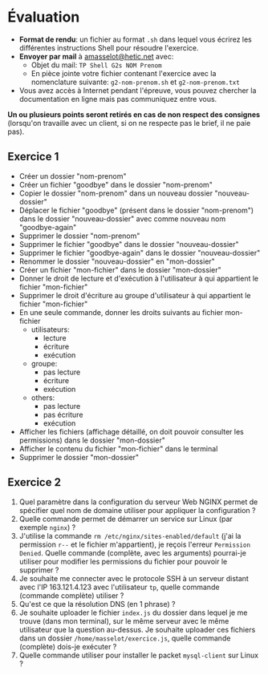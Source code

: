# Évaluation

- **Format de rendu**: un fichier au format `.sh` dans lequel vous écrirez les différentes instructions Shell pour résoudre l'exercice.
- **Envoyer par mail** à amasselot@hetic.net avec:
  - Objet du mail: `TP Shell G2s NOM Prenom`
  - En pièce jointe votre fichier contenant l'exercice avec la nomenclature suivante: `g2-nom-prenom.sh` et `g2-nom-prenom.txt`
- Vous avez accès à Internet pendant l'épreuve, vous pouvez chercher la documentation en ligne mais pas communiquez entre vous.

**Un ou plusieurs points seront retirés en cas de non respect des consignes** (lorsqu'on travaille avec un client, si on ne respecte pas le brief, il ne paie pas).

## Exercice 1

- Créer un dossier "nom-prenom"
- Créer un fichier "goodbye" dans le dossier "nom-prenom"
- Copier le dossier "nom-prenom" dans un nouveau dossier "nouveau-dossier"
- Déplacer le fichier "goodbye" (présent dans le dossier "nom-prenom") dans le dossier "nouveau-dossier" avec comme nouveau nom "goodbye-again"
- Supprimer le dossier "nom-prenom"
- Supprimer le fichier "goodbye" dans le dossier "nouveau-dossier"
- Supprimer le fichier "goodbye-again" dans le dossier "nouveau-dossier"
- Renommer le dossier "nouveau-dossier" en "mon-dossier"
- Créer un fichier "mon-fichier" dans le dossier "mon-dossier"
- Donner le droit de lecture et d'exécution à l'utilisateur à qui appartient le fichier "mon-fichier"
- Supprimer le droit d'écriture au groupe d'utilisateur à qui appartient le fichier "mon-fichier"
- En une seule commande, donner les droits suivants au fichier mon-fichier
  - utilisateurs:
    - lecture
    - écriture
    - exécution
  - groupe:
    - pas lecture
    - écriture
    - exécution
  - others:
    - pas lecture
    - pas écriture
    - exécution
- Afficher les fichiers (affichage détaillé, on doit pouvoir consulter les permissions) dans le dossier "mon-dossier"
- Afficher le contenu du fichier "mon-fichier" dans le terminal
- Supprimer le dossier "mon-dossier"

## Exercice 2

1. Quel paramètre dans la configuration du serveur Web NGINX permet de spécifier quel nom de domaine utiliser pour appliquer la configuration ?
2. Quelle commande permet de démarrer un service sur Linux (par exemple `nginx`) ?
3. J'utilise la commande `rm /etc/nginx/sites-enabled/default` (j'ai la permission `r--` et le fichier m'appartient), je reçois l'erreur `Permission Denied`. Quelle commande (complète, avec les arguments) pourrai-je utiliser pour modifier les permissions du fichier pour pouvoir le supprimer ?
4. Je souhaite me connecter avec le protocole SSH à un serveur distant avec l'IP 163.121.4.123 avec l'utilisateur `tp`, quelle commande (commande complète) utiliser ?
5. Qu'est ce que la résolution DNS (en 1 phrase) ?
6. Je souhaite uploader le fichier `index.js` du dossier dans lequel je me trouve (dans mon terminal), sur le même serveur avec le même utilisateur que la question au-dessus. Je souhaite uploader ces fichiers dans un dossier `/home/masselot/exercice.js`, quelle commande (complète) dois-je exécuter ?
7. Quelle commande utiliser pour installer le packet `mysql-client` sur Linux ?
